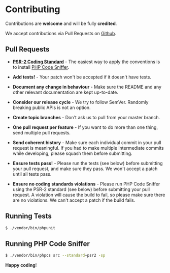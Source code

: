 # Contributing

Contributions are **welcome** and will be fully **credited**.

We accept contributions via Pull Requests on [Github](https://github.com/benface/craft-postmark).


## Pull Requests

- **[PSR-2 Coding Standard](https://github.com/php-fig/fig-standards/blob/master/accepted/PSR-2-coding-style-guide.md)** - The easiest way to apply the conventions is to install [PHP Code Sniffer](http://pear.php.net/package/PHP_CodeSniffer).

- **Add tests!** - Your patch won't be accepted if it doesn't have tests.

- **Document any change in behaviour** - Make sure the README and any other relevant documentation are kept up-to-date.

- **Consider our release cycle** - We try to follow SemVer. Randomly breaking public APIs is not an option.

- **Create topic branches** - Don't ask us to pull from your master branch.

- **One pull request per feature** - If you want to do more than one thing, send multiple pull requests.

- **Send coherent history** - Make sure each individual commit in your pull request is meaningful. If you had to make multiple intermediate commits while developing, please squash them before submitting.

- **Ensure tests pass!** - Please run the tests (see below) before submitting your pull request, and make sure they pass. We won't accept a patch until all tests pass.

- **Ensure no coding standards violations** - Please run PHP Code Sniffer using the PSR-2 standard (see below) before submitting your pull request. A violation will cause the build to fail, so please make sure there are no violations. We can't accept a patch if the build fails.


## Running Tests

``` bash
$ ./vendor/bin/phpunit
```


## Running PHP Code Sniffer

``` bash
$ ./vendor/bin/phpcs src --standard=psr2 -sp
```

**Happy coding**!

